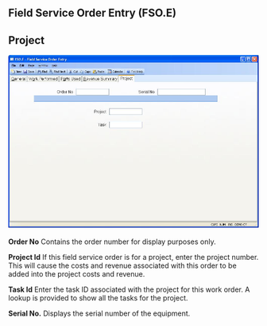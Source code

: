 ##  Field Service Order Entry (FSO.E)

<PageHeader />

##  Project

![](./FSO-E-5.jpg)

**Order No** Contains the order number for display purposes only.  
  
**Project Id** If this field service order is for a project, enter the project
number. This will cause the costs and revenue associated with this order to be
added into the project costs and revenue.  
  
**Task Id** Enter the task ID associated with the project for this work order.
A lookup is provided to show all the tasks for the project.  
  
**Serial No.** Displays the serial number of the equipment.  
  
  
<badge text= "Version 8.10.57" vertical="middle" />

<PageFooter />